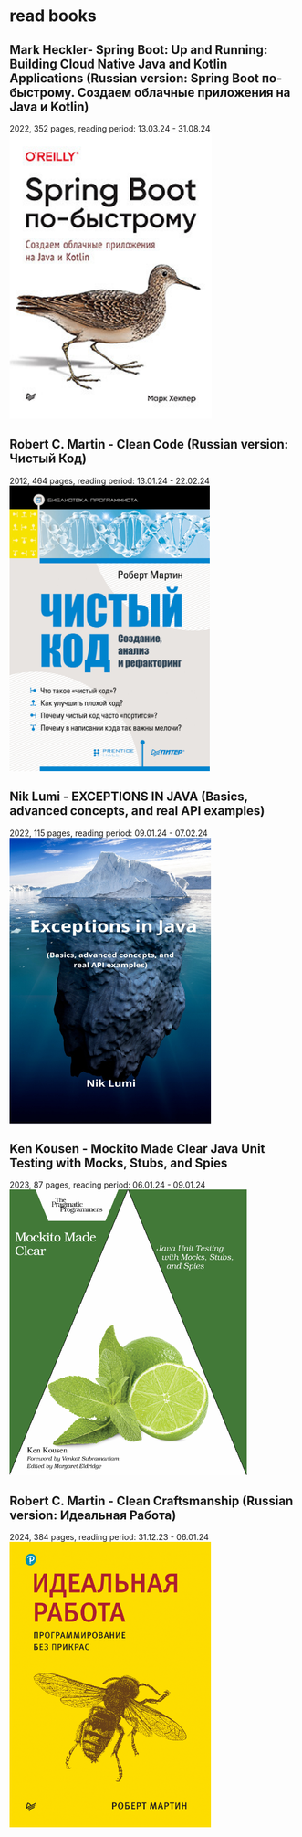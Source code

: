# read books

## Mark Heckler- Spring Boot: Up and Running: Building Cloud Native Java and Kotlin Applications (Russian version: Spring Boot по-быстрому. Создаем облачные приложения на Java и Kotlin)
2022, 352 pages, reading period: 13.03.24 - 31.08.24\
<img src="./covers/SpringBootUpAndRunning.jpg" alt="SpringBootUpAndRunning logo" height="500"/>
<br />

## Robert C. Martin - Clean Code (Russian version: Чистый Код)
2012, 464 pages, reading period: 13.01.24 - 22.02.24\
<img src="./covers/CleanCode.jpg" alt="CleanCode logo" height="500"/>
<br />

## Nik Lumi - EXCEPTIONS IN JAVA (Basics, advanced concepts, and real API examples)
2022, 115 pages, reading period: 09.01.24 - 07.02.24\
<img src="./covers/Exceptions.png" alt="Exceptions logo" height="500"/>
<br />

## Ken Kousen - Mockito Made Clear Java Unit Testing with Mocks, Stubs, and Spies
2023, 87 pages, reading period: 06.01.24 - 09.01.24\
<img src="./covers/Mockito.png" alt="Mockito logo" height="500"/>
<br />

## Robert C. Martin - Clean Craftsmanship (Russian version: Идеальная Работа)
2024, 384 pages, reading period: 31.12.23 - 06.01.24\
<img src="./covers/CleanCraftsmanship.png" alt="Mockito logo" height="500"/>
